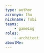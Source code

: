 ```yaml
---
type: author
acronym: thu
nickname: Tobi
teams:
    - gameLog
roles: 
    - architect
aboutMe:
---
```

